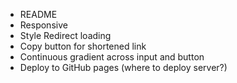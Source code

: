 * README
* Responsive
* Style Redirect loading
* Copy button for shortened link
* Continuous gradient across input and button
* Deploy to GitHub pages (where to deploy server?)